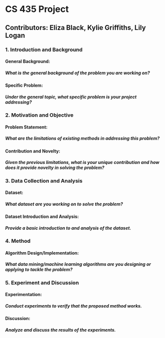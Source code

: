 # CS 435 Project

## Contributors: Eliza Black, Kylie Griffiths, Lily Logan

### 1. Introduction and Background
#### General Background:
##### What is the general background of the problem you are working on?
#### Specific Problem:
##### Under the general topic, what specific problem is your project addressing?

### 2. Motivation and Objective
#### Problem Statement:
##### What are the limitations of existing methods in addressing this problem?
#### Contribution and Novelty:
##### Given the previous limitations, what is your unique contribution and how does it provide novelty in solving the problem?

### 3. Data Collection and Analysis
#### Dataset:
##### What dataset are you working on to solve the problem?
#### Dataset Introduction and Analysis:
##### Provide a basic introduction to and analysis of the dataset.

### 4. Method
#### Algorithm Design/Implementation:
##### What data mining/machine learning algorithms are you designing or applying to tackle the problem?

### 5. Experiment and Discussion
#### Experimentation:
##### Conduct experiments to verify that the proposed method works.
#### Discussion:
##### Analyze and discuss the results of the experiments.
